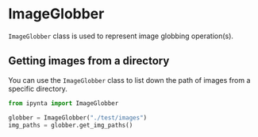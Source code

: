 # ImageGlobber

`ImageGlobber` class is used to represent image globbing operation(s).

## Getting images from a directory

You can use the `ImageGlobber` class to list down the path of images from a specific directory.

```py
from ipynta import ImageGlobber

globber = ImageGlobber("./test/images")
img_paths = globber.get_img_paths()
```

